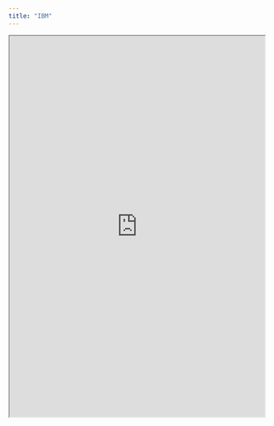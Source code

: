 ```yaml
---
title: "IBM"
---
```




<iframe height="750" width="100%" src="https://ewelton.github.io/ktest/wiki.html#IBM"></iframe>
